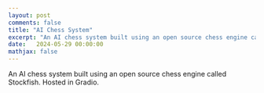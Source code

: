 ```yaml
---
layout: post
comments: false
title: "AI Chess System"
excerpt: "An AI chess system built using an open source chess engine called Stockfish. Hosted in Gradio."
date:   2024-05-29 00:00:00
mathjax: false
---
```


An AI chess system built using an open source chess engine called Stockfish. Hosted in Gradio. 

